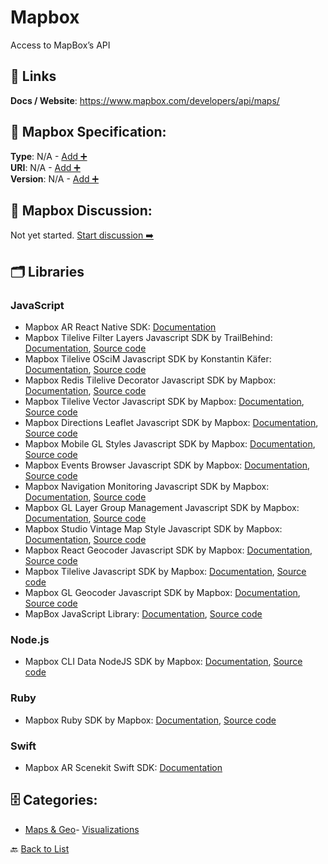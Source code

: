 # Mapbox

Access to MapBox’s API

##  🔗 Links
**Docs / Website**: https://www.mapbox.com/developers/api/maps/

## 🧬 Mapbox Specification:
**Type**: N/A - [Add ➕](https://github.com/apis-list/apis-list/edit/main/apis.yaml#L11946)  
**URI**: N/A - [Add ➕](https://github.com/apis-list/apis-list/edit/main/apis.yaml#L11946)  
**Version**: N/A - [Add ➕](https://github.com/apis-list/apis-list/edit/main/apis.yaml#L11946)

## 💬 Mapbox Discussion:
Not yet started. [Start discussion ➡️](https://github.com/apis-list/apis-list/discussions/new)

## 🗂️ Libraries
### JavaScript
- Mapbox AR React Native SDK: [Documentation](https://github.com/mapbox/react-native-mapbox-ar)
- Mapbox Tilelive Filter Layers Javascript SDK by TrailBehind: [Documentation](https://github.com/mapbox/tilelive), [Source code](https://github.com/trailbehind/tilelive-filter-layers)
- Mapbox Tilelive OSciM Javascript SDK by Konstantin Käfer: [Documentation](https://github.com/kkaefer/tilelive-oscim/blob/master/README.md), [Source code](https://github.com/kkaefer/tilelive-oscim)
- Mapbox Redis Tilelive Decorator Javascript SDK by Mapbox: [Documentation](https://www.mapbox.com/vector-tiles/), [Source code](https://github.com/mapbox/tilelive-decorator)
- Mapbox Tilelive Vector Javascript SDK by Mapbox: [Documentation](https://github.com/mapbox/tilelive/blob/master/API.md), [Source code](https://github.com/mapbox/tilelive-vector)
- Mapbox Directions Leaflet Javascript SDK by Mapbox: [Documentation](https://github.com/mapbox/mapbox-directions.js/blob/mb-pages/API.md), [Source code](https://github.com/mapbox/mapbox-directions.js)
- Mapbox Mobile GL Styles Javascript SDK by Mapbox: [Documentation](https://www.mapbox.com/mapbox-gl-js/api/), [Source code](https://github.com/mapbox/mapbox-gl-styles)
- Mapbox Events Browser Javascript SDK by Mapbox: [Documentation](https://www.mapbox.com/mapbox-gl-js/api/#events), [Source code](https://github.com/mapbox/mapbox-events)
- Mapbox Navigation Monitoring Javascript SDK by Mapbox: [Documentation](https://www.mapbox.com/directions/), [Source code](https://github.com/mapbox/navigation.js)
- Mapbox GL Layer Group Management Javascript SDK by Mapbox: [Documentation](https://www.mapbox.com/mapbox-gl-js/plugins/), [Source code](https://github.com/mapbox/mapbox-gl-layer-groups)
- Mapbox Studio Vintage Map Style Javascript SDK by Mapbox: [Documentation](https://www.mapbox.com/mapbox-studio/), [Source code](https://github.com/mapbox/mapbox-gl-vintage-style)
- Mapbox React Geocoder Javascript SDK by Mapbox: [Documentation](https://www.mapbox.com/geocoding/#for-developers), [Source code](https://github.com/mapbox/react-geocoder)
- Mapbox Tilelive Javascript SDK by Mapbox: [Documentation](https://www.mapbox.com/about/open/), [Source code](https://github.com/mapbox/tilelive)
- Mapbox GL Geocoder Javascript SDK by Mapbox: [Documentation](https://www.mapbox.com/api-documentation/#geocoding), [Source code](https://github.com/mapbox/mapbox-gl-geocoder)
- MapBox JavaScript Library: [Documentation](https://www.mapbox.com/mapbox.js/api/v2.1.2/), [Source code](https://github.com/mapbox/mapbox.js/)
### Node.js
- Mapbox CLI Data NodeJS SDK by Mapbox: [Documentation](https://www.mapbox.com/data-platform/), [Source code](https://github.com/mapbox/mapbox-data-cli)
### Ruby
- Mapbox Ruby SDK by Mapbox: [Documentation](https://github.com/mapbox/mapbox-sdk-rb/blob/master/README.md), [Source code](https://github.com/mapbox/mapbox-sdk-rb)
### Swift
- Mapbox AR Scenekit Swift SDK: [Documentation](https://github.com/mapbox/mapbox-scenekit)


## 🗄️ Categories:
- [Maps & Geo](https://github.com/apis-list/apis-list#maps--geo-)- [Visualizations](https://github.com/apis-list/apis-list#visualizations-)

🔙  [Back to List](https://github.com/apis-list/apis-list)
